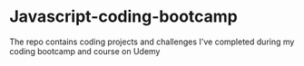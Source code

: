 # Javascript-coding-bootcamp

The repo contains coding projects and challenges I've completed during my coding bootcamp and course on Udemy

##
